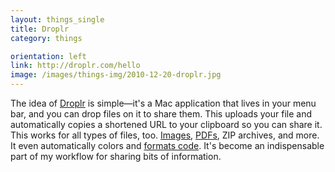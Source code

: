 ```yaml
---
layout: things_single
title: Droplr
category: things

orientation: left
link: http://droplr.com/hello
image: /images/things-img/2010-12-20-droplr.jpg
---
```

The idea of [Droplr](http://droplr.com) is simple—it's a Mac application that lives in your menu bar, and you can drop files on it to share them. This uploads your file and automatically copies a shortened URL to your clipboard so you can share it. This works for all types of files, too. [Images](http://drp.ly/3Zn6t), [PDFs](http://drp.ly/3Af6M), ZIP archives, and more. It even automatically colors and [formats code](http://droplr.com/9lw2J). It's become an indispensable part of my workflow for sharing bits of information.